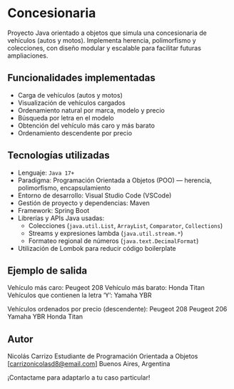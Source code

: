 # Concesionaria

Proyecto Java orientado a objetos que simula una concesionaria de vehículos (autos y motos). Implementa herencia, polimorfismo y colecciones, con diseño modular y escalable para facilitar futuras ampliaciones.

## Funcionalidades implementadas

-  Carga de vehículos (autos y motos)
-  Visualización de vehículos cargados
-  Ordenamiento natural por marca, modelo y precio
-  Búsqueda por letra en el modelo
-  Obtención del vehículo más caro y más barato
-  Ordenamiento descendente por precio

## Tecnologías utilizadas

- Lenguaje: `Java 17+`
- Paradigma: Programación Orientada a Objetos (POO) — herencia, polimorfismo, encapsulamiento
- Entorno de desarrollo: Visual Studio Code (VSCode)
- Gestión de proyecto y dependencias: Maven
- Framework: Spring Boot
- Librerías y APIs Java usadas:
  - Colecciones (`java.util.List`, `ArrayList`, `Comparator`, `Collections`)
  - Streams y expresiones lambda (`java.util.stream.*`)
  - Formateo regional de números (`java.text.DecimalFormat`)
- Utilización de Lombok para reducir código boilerplate

## Ejemplo de salida

Vehículo más caro: Peugeot 208
Vehículo más barato: Honda Titan
Vehículos que contienen la letra ‘Y’: Yamaha YBR

Vehículos ordenados por precio (descendente):
Peugeot 208
Peugeot 206
Yamaha YBR
Honda Titan

## Autor
  Nicolás Carrizo
  Estudiante de Programación Orientada a Objetos
  [carrizonicolasd8@email.com]
  Buenos Aires, Argentina


¡Contactame para adaptarlo a tu caso particular!


